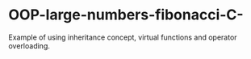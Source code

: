 # OOP-large-numbers-fibonacci-C-
Example of using inheritance concept, virtual functions and operator overloading. 
